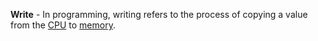 **Write** - In programming, writing refers to the process of copying a value from the [CPU](docs/Glossary/CPU.md) to [memory](docs/Glossary/Memory.md).
